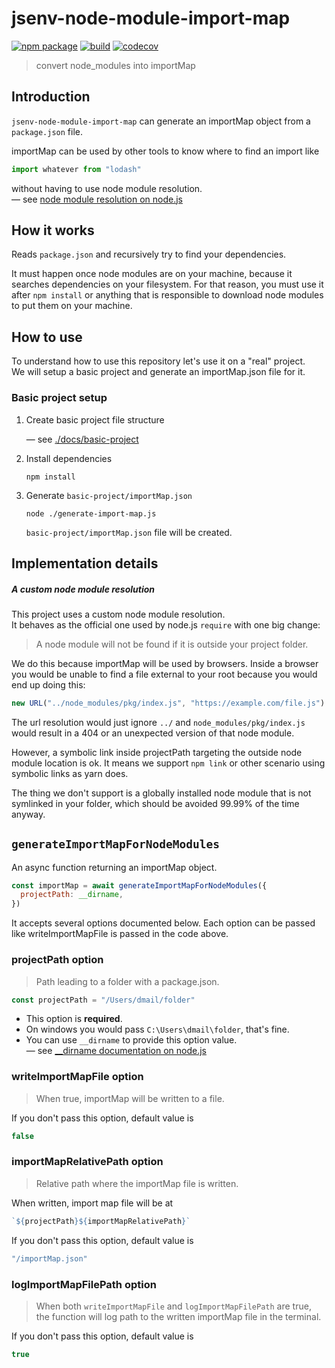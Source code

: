 # jsenv-node-module-import-map

[![npm package](https://img.shields.io/npm/v/@jsenv/node-module-import-map.svg)](https://www.npmjs.com/package/@jsenv/node-module-import-map)
[![build](https://travis-ci.com/jsenv/jsenv-node-module-import-map.svg?branch=master)](http://travis-ci.com/jsenv/jsenv-node-module-import-map)
[![codecov](https://codecov.io/gh/jsenv/jsenv-node-module-import-map/branch/master/graph/badge.svg)](https://codecov.io/gh/jsenv/jsenv-node-module-import-map)

> convert node_modules into importMap

## Introduction

`jsenv-node-module-import-map` can generate an importMap object from a `package.json` file.<br />

importMap can be used by other tools to know where to find an import like

```js
import whatever from "lodash"
```

without having to use node module resolution.<br />
— see [node module resolution on node.js](https://nodejs.org/api/modules.html#modules_all_together)

## How it works

Reads `package.json` and recursively try to find your dependencies.<br />

It must happen once node modules are on your machine, because it searches dependencies on your filesystem. For that reason, you must use it after `npm install` or anything that is responsible to download node modules to put them on your machine.<br />

## How to use

To understand how to use this repository let's use it on a "real" project.<br />
We will setup a basic project and generate an importMap.json file for it.

### Basic project setup

1. Create basic project file structure

   — see [./docs/basic-project](./docs/basic-project)

2. Install dependencies

   ```console
   npm install
   ```

3. Generate `basic-project/importMap.json`

   ```console
   node ./generate-import-map.js
   ```

   `basic-project/importMap.json` file will be created.

## Implementation details

##### A custom node module resolution

This project uses a custom node module resolution.<br />
It behaves as the official one used by node.js `require` with one big change:

> A node module will not be found if it is outside your project folder.

We do this because importMap will be used by browsers. Inside a browser you would be unable to find a file external to your root because you would end up doing this:

```js
new URL("../node_modules/pkg/index.js", "https://example.com/file.js")
```

The url resolution would just ignore `../` and `node_modules/pkg/index.js` would result in a 404 or an unexpected version of that node module.

However, a symbolic link inside projectPath targeting the outside node module location is ok. It means we support `npm link` or other scenario using symbolic links as yarn does.

The thing we don't support is a globally installed node module that is not symlinked in your folder, which should be avoided 99.99% of the time anyway.

## `generateImportMapForNodeModules`

An async function returning an importMap object.

```js
const importMap = await generateImportMapForNodeModules({
  projectPath: __dirname,
})
```

It accepts several options documented below. Each option can be passed like writeImportMapFile is passed in the code above.

### projectPath option

> Path leading to a folder with a package.json.

```js
const projectPath = "/Users/dmail/folder"
```

- This option is **required**.
- On windows you would pass `C:\Users\dmail\folder`, that's fine.
- You can use `__dirname` to provide this option value.<br />
  — see [\_\_dirname documentation on node.js](https://nodejs.org/docs/latest/api/modules.html#modules_dirname)

### writeImportMapFile option

> When true, importMap will be written to a file.

If you don't pass this option, default value is

```js
false
```

### importMapRelativePath option

> Relative path where the importMap file is written.

When written, import map file will be at

<!-- prettier-ignore -->
```js
`${projectPath}${importMapRelativePath}`
```

If you don't pass this option, default value is

```js
"/importMap.json"
```

### logImportMapFilePath option

> When both `writeImportMapFile` and `logImportMapFilePath` are true, the function will log path to the written importMap file in the terminal.

If you don't pass this option, default value is

```js
true
```
